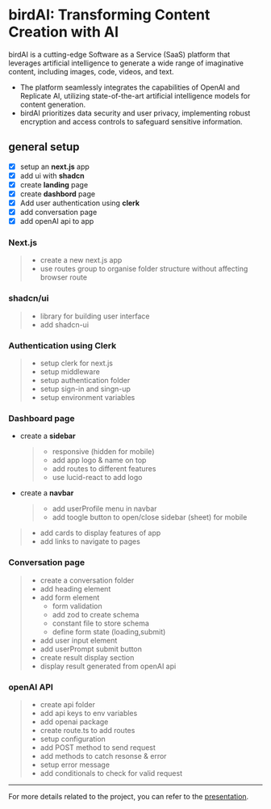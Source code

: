 # birdAI: Transforming Content Creation with AI

birdAI is a cutting-edge Software as a Service (SaaS) platform that leverages artificial intelligence to generate a wide range of imaginative content, including images, code, videos, and text.

- The platform seamlessly integrates the capabilities of OpenAI and Replicate AI, utilizing state-of-the-art artificial intelligence models for content generation.
- birdAI prioritizes data security and user privacy, implementing robust encryption and access controls to safeguard sensitive information.

## general setup

- [x] setup an **next.js** app
- [x] add ui with **shadcn**
- [x] create **landing** page
- [x] create **dashbord** page
- [x] Add user authentication using **clerk**
- [x] add conversation page
- [x] add openAI api to app

### Next.js

> - create a new next.js app
> - use routes group to organise folder structure without affecting browser route

### shadcn/ui

> - library for building user interface
> - add shadcn-ui

### Authentication using Clerk

> - setup clerk for next.js
> - setup middleware
> - setup authentication folder
> - setup sign-in and singn-up
> - setup environment variables

### Dashboard page

- create a **sidebar**

  > - responsive (hidden for mobile)
  > - add app logo & name on top
  > - add routes to different features
  > - use lucid-react to add logo

- create a **navbar**

  > - add userProfile menu in navbar
  > - add toogle button to open/close sidebar (sheet) for mobile

> - add cards to display features of app
> - add links to navigate to pages

### Conversation page

> - create a conversation folder
> - add heading element
> - add form element
>    - form validation
>    - add zod to create schema
>    - constant file to store schema
>    - define form state (loading,submit)
> - add user input element
> - add userPrompt submit button
> - create result display section
> - display result generated from openAI api

### openAI API

> - create api folder
> - add api keys to env variables
> - add openai package
> - create route.ts to add routes
> - setup configuration
> - add POST method to send request
> - add methods to catch resonse & error
> - setup error message
> - add conditionals to check for valid request

---

For more details related to the project, you can refer to the [presentation](bird-ai/bird-AI%20ppt.pdf).

